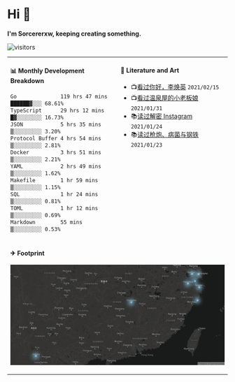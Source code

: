 # Hi 👋

**I'm Sorcererxw, keeping creating something.**

![visitors](https://visitor-badge.glitch.me/badge?page_id=sorcererxw.sorcererx)

<table width="800px">
<tr>
<td valign="top" width="50%">

#### 📊 Monthly Development Breakdown

<!--START_SECTION:waka-->
```text
Go              119 hrs 47 mins ██████▓░░░ 68.61%
TypeScript      29 hrs 12 mins  █▓░░░░░░░░ 16.73%
JSON            5 hrs 35 mins   ▒░░░░░░░░░ 3.20%
Protocol Buffer 4 hrs 54 mins   ▒░░░░░░░░░ 2.81%
Docker          3 hrs 51 mins   ▒░░░░░░░░░ 2.21%
YAML            2 hrs 49 mins   ▒░░░░░░░░░ 1.62%
Makefile        1 hr 59 mins    ▒░░░░░░░░░ 1.15%
SQL             1 hr 24 mins    ▒░░░░░░░░░ 0.81%
TOML            1 hr 12 mins    ▒░░░░░░░░░ 0.69%
Markdown        55 mins         ▒░░░░░░░░░ 0.53%
```
<!--END_SECTION:waka-->

<td valign="top" width="50%">

#### 💃 Literature and Art

<!--START_SECTION:douban-->
* 📺[看过你好，李焕英](http://movie.douban.com/subject/34841067/) <code>2021/02/15</code>
* 📺[看过温泉屋的小老板娘](http://movie.douban.com/subject/30205667/) <code>2021/01/31</code>
* 📚[读过解密 Instagram](https://book.douban.com/subject/35252483/) <code>2021/01/24</code>
* 📚[读过枪炮、病菌与钢铁](https://book.douban.com/subject/1813841/) <code>2021/01/23</code>

<!--END_SECTION:douban-->

</td>
</tr>
<tr>
<td colspan="2">

#### ✈ Footprint

![footprint](./footprint.png)

</td>
</tr>
</table>


